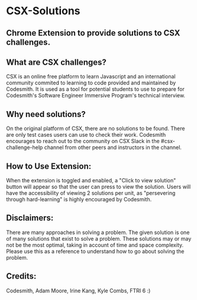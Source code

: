 # CSX-Solutions
## Chrome Extension to provide solutions to CSX challenges.
## What are CSX challenges?

CSX is an online free platform to learn Javascript and an international community commited to learning to code provided and maintained by Codesmith. It is used as a tool for potential students to use to prepare for Codesmith's Software Engineer Immersive Program's technical interview. 
## Why need solutions?

On the original platform of CSX, there are no solutions to be found. There are only test cases users can use to check their work. Codesmith encourages to reach out to the community on CSX Slack in the #csx-challenge-help channel from other peers and instructors in the channel.
## How to Use Extension: 

When the extension is toggled and enabled, a "Click to view solution" button will appear so that the user can press to view the solution. Users will have the accessibility of viewing 2 solutions per unit, as "persevering through hard-learning" is highly encouraged by Codesmith. 
## Disclaimers: 

There are many approaches in solving a problem. The given solution is one of many solutions that exist to solve a problem. These solutions may or may not be the most optimal, taking in account of time and space complexity. Please use this as a reference to understand how to go about solving the problem. 

## Credits: 
Codesmith, Adam Moore, Irine Kang, Kyle Combs, FTRI 6 :)
